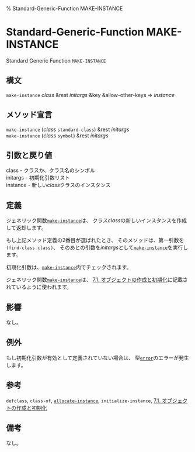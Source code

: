 % Standard-Generic-Function MAKE-INSTANCE

# Standard-Generic-Function MAKE-INSTANCE


Standard Generic Function `MAKE-INSTANCE`


## 構文

`make-instance` *class* &rest *initargs* &key &allow-other-keys => *instance*


## メソッド宣言

`make-instance` (*class* `standard-class`) &rest *initargs*  
`make-instance` (*class* `symbol`) &rest *initargs*


## 引数と戻り値

class - クラスか、クラス名のシンボル  
initargs - 初期化引数リスト  
instance - 新しい*class*クラスのインスタンス


## 定義

ジェネリック関数[`make-instance`](7.7.make-instance.html)は、
クラス*class*の新しいインスタンスを作成して返却します。

もし上記メソッド定義の2番目が選ばれたとき、
そのメソッドは、第一引数を`(find-class class)`、
そのあとの引数を*initargs*として[`make-instance`](7.7.make-instance.html)を実行します。

初期化引数は、[`make-instance`](7.7.make-instance.html)内でチェックされます。

ジェネリック関数[`make-instance`](7.7.make-instance.html)は、
[7.1. オブジェクトの作成と初期化](7.1.html)に記載されているように使われます。



## 影響

なし。


## 例外

もし初期化引数が有効として定義されていない場合は、
型[`error`](9.2.error-condition.html)のエラーが発生します。


## 参考

`defclass`,
`class-of`,
[`allocate-instance`](7.7.allocate-instance.html),
`initialize-instance`,
[7.1. オブジェクトの作成と初期化](7.1.html)


## 備考

なし。

